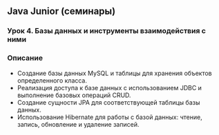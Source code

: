 ## Java Junior (семинары)

### Урок 4. Базы данных и инструменты взаимодействия с ними

### Описание
- Создание базы данных MySQL и таблицы для хранения объектов определенного класса.
- Реализация доступа к базе данных с использованием JDBC и выполнение базовых операций CRUD.
- Создание сущности JPA для соответствующей таблицы базы данных.
- Использование Hibernate для работы с базой данных: чтение, запись, обновление и удаление записей.